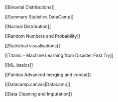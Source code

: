 [[Binomal Distributions]]

[[Summary Statistics DataCamp]]

[[Normal Distribution]]

[[Random Numbers and Probability]]

[[Statistical visualisations]]

[[Titanic - Machine Learning from Disaster First Try]]

[[ML_basics]]

[[Pandas Advanced merging and concat]]

[[Datacamp.canvas|Datacamp]]

[[Data Cleaning and Imputation]]